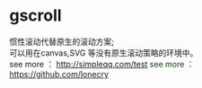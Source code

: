 # gscroll
惯性滚动代替原生的滚动方案;<br>
可以用在canvas,SVG 等没有原生滚动策略的环境中。<br>
see more ：  http://simpleqq.com/test
	<a href = "https://github.com/lonecry/gscroll" target = "_blank" style = "text-decoration: none;color: #084a07">
			see more ： https://github.com/lonecry
		</a>
